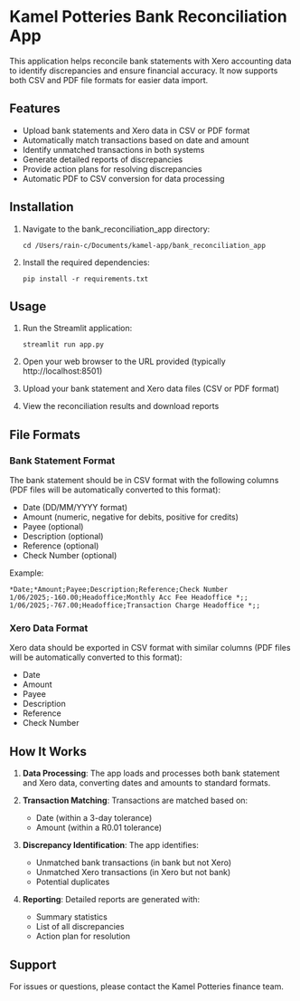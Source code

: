 # Kamel Potteries Bank Reconciliation App

This application helps reconcile bank statements with Xero accounting data to identify discrepancies and ensure financial accuracy. It now supports both CSV and PDF file formats for easier data import.

## Features

- Upload bank statements and Xero data in CSV or PDF format
- Automatically match transactions based on date and amount
- Identify unmatched transactions in both systems
- Generate detailed reports of discrepancies
- Provide action plans for resolving discrepancies
- Automatic PDF to CSV conversion for data processing

## Installation

1. Navigate to the bank_reconciliation_app directory:
   ```
   cd /Users/rain-c/Documents/kamel-app/bank_reconciliation_app
   ```

2. Install the required dependencies:
   ```
   pip install -r requirements.txt
   ```

## Usage

1. Run the Streamlit application:
   ```
   streamlit run app.py
   ```

2. Open your web browser to the URL provided (typically http://localhost:8501)

3. Upload your bank statement and Xero data files (CSV or PDF format)

4. View the reconciliation results and download reports

## File Formats

### Bank Statement Format
The bank statement should be in CSV format with the following columns (PDF files will be automatically converted to this format):
- Date (DD/MM/YYYY format)
- Amount (numeric, negative for debits, positive for credits)
- Payee (optional)
- Description (optional)
- Reference (optional)
- Check Number (optional)

Example:
```
*Date;*Amount;Payee;Description;Reference;Check Number
1/06/2025;-160.00;Headoffice;Monthly Acc Fee Headoffice *;;
1/06/2025;-767.00;Headoffice;Transaction Charge Headoffice *;;
```

### Xero Data Format
Xero data should be exported in CSV format with similar columns (PDF files will be automatically converted to this format):
- Date
- Amount
- Payee
- Description
- Reference
- Check Number

## How It Works

1. **Data Processing**: The app loads and processes both bank statement and Xero data, converting dates and amounts to standard formats.

2. **Transaction Matching**: Transactions are matched based on:
   - Date (within a 3-day tolerance)
   - Amount (within a R0.01 tolerance)

3. **Discrepancy Identification**: The app identifies:
   - Unmatched bank transactions (in bank but not Xero)
   - Unmatched Xero transactions (in Xero but not bank)
   - Potential duplicates

4. **Reporting**: Detailed reports are generated with:
   - Summary statistics
   - List of all discrepancies
   - Action plan for resolution

## Support

For issues or questions, please contact the Kamel Potteries finance team.